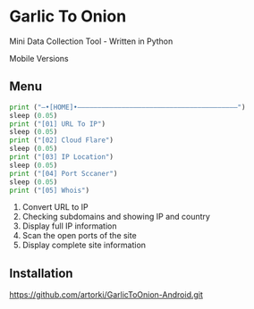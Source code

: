
# Garlic To Onion

Mini Data Collection Tool - Written in Python

Mobile Versions


## Menu
```python
print ("–•[HOME]•————————————————————————————————————————")
sleep (0.05)
print ("[01] URL To IP")
sleep (0.05)
print ("[02] Cloud Flare")
sleep (0.05)
print ("[03] IP Location")
sleep (0.05)
print ("[04] Port Sccaner")
sleep (0.05)
print ("[05] Whois")
```
1. Convert URL to IP
2. Checking subdomains and showing IP and country
3. Display full IP information
4. Scan the open ports of the site
5. Display complete site information


## Installation

https://github.com/artorki/GarlicToOnion-Android.git

